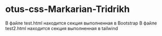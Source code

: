 # otus-css-Markarian-Tridrikh

В файле test.html находится секция выполненная в Bootstrap
В файле test2.html находится секция выполненная в tailwind